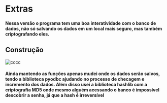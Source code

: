 <h1>Extras</h1>
<h4>Nessa versão o programa tem uma boa interatividade com o banco de dados, não só salvando os dados em um local mais seguro, mas também criptografando eles.</h4>

<h2>Construção</h2>

![cccc](https://user-images.githubusercontent.com/68728828/175752588-20b252d4-da34-47b0-856f-e2f66f89b378.png)

<h4>Ainda mantendo as funções apenas mudei onde os dados serão salvos, tendo a biblioteca pyodbc ajudando no processo de checagem e incremento dos dados. Além disso usei a
biblioteca hashlib com a criptografia MD5 onde mesmo alguém acessando o banco é impossível descobrir a senha, já que a hash é irreversível</h4>
